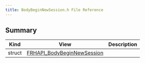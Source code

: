 ```yaml
---
title: BodyBeginNewSession.h File Reference
---
```


## Summary
| Kind | View | Description |
|------|------|-------------|
|struct|[FRHAPI_BodyBeginNewSession](/unreal-plugins/all/structfrhapi__bodybeginnewsession/#structFRHAPI__BodyBeginNewSession)||
